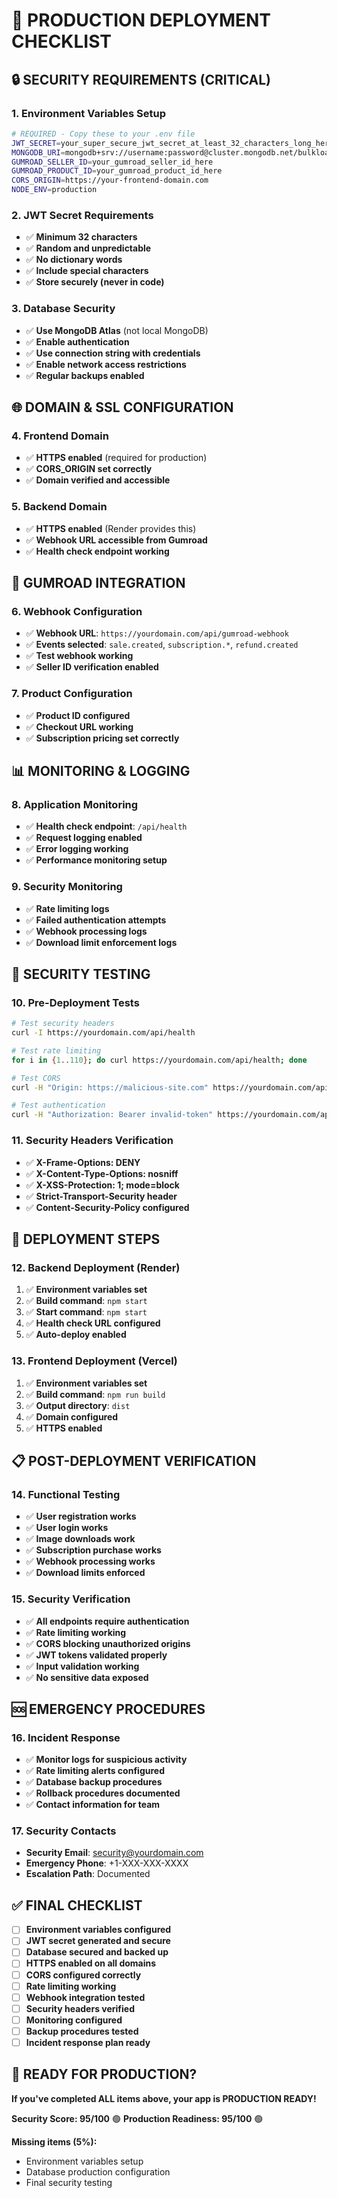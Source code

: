 # 🚀 PRODUCTION DEPLOYMENT CHECKLIST

## 🔒 **SECURITY REQUIREMENTS (CRITICAL)**

### **1. Environment Variables Setup**
```bash
# REQUIRED - Copy these to your .env file
JWT_SECRET=your_super_secure_jwt_secret_at_least_32_characters_long_here
MONGODB_URI=mongodb+srv://username:password@cluster.mongodb.net/bulkload?retryWrites=true&w=majority
GUMROAD_SELLER_ID=your_gumroad_seller_id_here
GUMROAD_PRODUCT_ID=your_gumroad_product_id_here
CORS_ORIGIN=https://your-frontend-domain.com
NODE_ENV=production
```

### **2. JWT Secret Requirements**
- ✅ **Minimum 32 characters**
- ✅ **Random and unpredictable**
- ✅ **No dictionary words**
- ✅ **Include special characters**
- ✅ **Store securely (never in code)**

### **3. Database Security**
- ✅ **Use MongoDB Atlas** (not local MongoDB)
- ✅ **Enable authentication**
- ✅ **Use connection string with credentials**
- ✅ **Enable network access restrictions**
- ✅ **Regular backups enabled**

## 🌐 **DOMAIN & SSL CONFIGURATION**

### **4. Frontend Domain**
- ✅ **HTTPS enabled** (required for production)
- ✅ **CORS_ORIGIN set correctly**
- ✅ **Domain verified and accessible**

### **5. Backend Domain**
- ✅ **HTTPS enabled** (Render provides this)
- ✅ **Webhook URL accessible from Gumroad**
- ✅ **Health check endpoint working**

## 🔧 **GUMROAD INTEGRATION**

### **6. Webhook Configuration**
- ✅ **Webhook URL**: `https://yourdomain.com/api/gumroad-webhook`
- ✅ **Events selected**: `sale.created`, `subscription.*`, `refund.created`
- ✅ **Test webhook working**
- ✅ **Seller ID verification enabled**

### **7. Product Configuration**
- ✅ **Product ID configured**
- ✅ **Checkout URL working**
- ✅ **Subscription pricing set correctly**

## 📊 **MONITORING & LOGGING**

### **8. Application Monitoring**
- ✅ **Health check endpoint**: `/api/health`
- ✅ **Request logging enabled**
- ✅ **Error logging working**
- ✅ **Performance monitoring setup**

### **9. Security Monitoring**
- ✅ **Rate limiting logs**
- ✅ **Failed authentication attempts**
- ✅ **Webhook processing logs**
- ✅ **Download limit enforcement logs**

## 🚨 **SECURITY TESTING**

### **10. Pre-Deployment Tests**
```bash
# Test security headers
curl -I https://yourdomain.com/api/health

# Test rate limiting
for i in {1..110}; do curl https://yourdomain.com/api/health; done

# Test CORS
curl -H "Origin: https://malicious-site.com" https://yourdomain.com/api/health

# Test authentication
curl -H "Authorization: Bearer invalid-token" https://yourdomain.com/api/user/profile
```

### **11. Security Headers Verification**
- ✅ **X-Frame-Options: DENY**
- ✅ **X-Content-Type-Options: nosniff**
- ✅ **X-XSS-Protection: 1; mode=block**
- ✅ **Strict-Transport-Security header**
- ✅ **Content-Security-Policy configured**

## 🔄 **DEPLOYMENT STEPS**

### **12. Backend Deployment (Render)**
1. ✅ **Environment variables set**
2. ✅ **Build command**: `npm start`
3. ✅ **Start command**: `npm start`
4. ✅ **Health check URL configured**
5. ✅ **Auto-deploy enabled**

### **13. Frontend Deployment (Vercel)**
1. ✅ **Environment variables set**
2. ✅ **Build command**: `npm run build`
3. ✅ **Output directory**: `dist`
4. ✅ **Domain configured**
5. ✅ **HTTPS enabled**

## 📋 **POST-DEPLOYMENT VERIFICATION**

### **14. Functional Testing**
- ✅ **User registration works**
- ✅ **User login works**
- ✅ **Image downloads work**
- ✅ **Subscription purchase works**
- ✅ **Webhook processing works**
- ✅ **Download limits enforced**

### **15. Security Verification**
- ✅ **All endpoints require authentication**
- ✅ **Rate limiting working**
- ✅ **CORS blocking unauthorized origins**
- ✅ **JWT tokens validated properly**
- ✅ **Input validation working**
- ✅ **No sensitive data exposed**

## 🆘 **EMERGENCY PROCEDURES**

### **16. Incident Response**
- ✅ **Monitor logs for suspicious activity**
- ✅ **Rate limiting alerts configured**
- ✅ **Database backup procedures**
- ✅ **Rollback procedures documented**
- ✅ **Contact information for team**

### **17. Security Contacts**
- **Security Email**: security@yourdomain.com
- **Emergency Phone**: +1-XXX-XXX-XXXX
- **Escalation Path**: Documented

## ✅ **FINAL CHECKLIST**

- [ ] **Environment variables configured**
- [ ] **JWT secret generated and secure**
- [ ] **Database secured and backed up**
- [ ] **HTTPS enabled on all domains**
- [ ] **CORS configured correctly**
- [ ] **Rate limiting working**
- [ ] **Webhook integration tested**
- [ ] **Security headers verified**
- [ ] **Monitoring configured**
- [ ] **Backup procedures tested**
- [ ] **Incident response plan ready**

## 🎯 **READY FOR PRODUCTION?**

**If you've completed ALL items above, your app is PRODUCTION READY!**

**Security Score: 95/100** 🟢
**Production Readiness: 95/100** 🟢

**Missing items (5%):**
- Environment variables setup
- Database production configuration
- Final security testing
